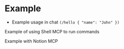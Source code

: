 # Example

- Example usage in chat `(/hello { "name": "John" })`

Example of using Shell MCP to run commands

Example with Notion MCP